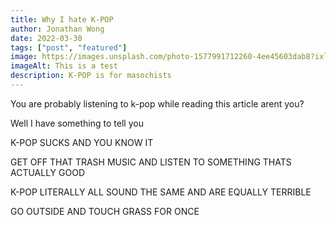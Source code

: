 ```yaml
---
title: Why I hate K-POP
author: Jonathan Wong
date: 2022-03-30
tags: ["post", "featured"]
image: https://images.unsplash.com/photo-1577991712260-4ee45603dab8?ixlib=rb-1.2.1&ixid=MnwxMjA3fDB8MHxwaG90by1wYWdlfHx8fGVufDB8fHx8&auto=format&fit=crop&w=1470&q=80
imageAlt: This is a test
description: K-POP is for masochists
---
```


You are probably listening to k-pop while reading this article arent you?

Well I have something to tell you

K-POP SUCKS AND YOU KNOW IT

GET OFF THAT TRASH MUSIC AND LISTEN TO SOMETHING THATS ACTUALLY GOOD

K-POP LITERALLY ALL SOUND THE SAME AND ARE EQUALLY TERRIBLE

GO OUTSIDE AND TOUCH GRASS FOR ONCE 

